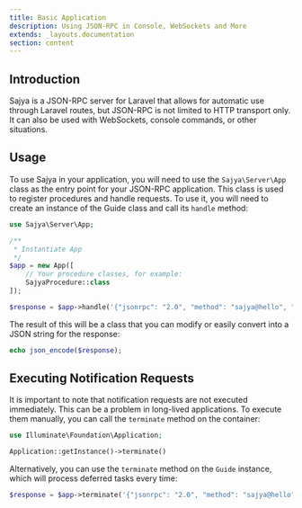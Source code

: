 ```yaml
---
title: Basic Application
description: Using JSON-RPC in Console, WebSockets and More
extends: _layouts.documentation
section: content
---
```


## Introduction

Sajya is a JSON-RPC server for Laravel that allows for automatic use through Laravel routes, but JSON-RPC is not limited to HTTP transport only. It can also be used with WebSockets, console commands, or other situations.

## Usage

To use Sajya in your application, you will need to use the `Sajya\Server\App` class as the entry point for your JSON-RPC application. This class is used to register procedures and handle requests. To use it, you will need to create an instance of the Guide class and call its `handle` method:


```php
use Sajya\Server\App;

/**
 * Instantiate App
 */
$app = new App([
    // Your procedure classes, for example:
    SajyaProcedure::class
]);

$response = $app->handle('{"jsonrpc": "2.0", "method": "sajya@hello", "id": 1}');
```

The result of this will be a class that you can modify or easily convert into a JSON string for the response:

```php
echo json_encode($response);
```


## Executing Notification Requests


It is important to note that notification requests are not executed immediately. This can be a problem in long-lived applications. To execute them manually, you can call the `terminate` method on the container:


```php
use Illuminate\Foundation\Application;

Application::getInstance()->terminate()
```

Alternatively, you can use the `terminate` method on the `Guide` instance, which will process deferred tasks every time:

```php
$response = $app->terminate('{"jsonrpc": "2.0", "method": "sajya@hello", "id": 1}');
```
